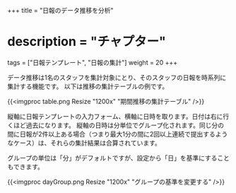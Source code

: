+++
title = "日報のデータ推移を分析"
# description = "チャプター"
tags = ["日報テンプレート", "日報の集計"]
weight = 20
+++

データ推移は1名のスタッフを集計対象にとり、そのスタッフの日報を時系列に集計する機能です。
以下は推移の集計テーブルの例です。

{{<imgproc table.png Resize "1200x" "期間推移の集計テーブル" />}}

縦軸に日報テンプレートの入力フォーム、横軸に日時を取ります。日付は右に行くほど過去になります。
縦軸の日時は分単位でグループ化されます。同じ分の間に日報が2件以上ある場合（つまり最大1分の間に2回以上連続で提出するようなケース）は、それらの集計結果は合算されています。


グループの単位は「分」がデフォルトですが、設定から「日」を基準にすることもできます。


{{<imgproc dayGroup.png Resize "1200x" "グループの基準を変更する" />}}
